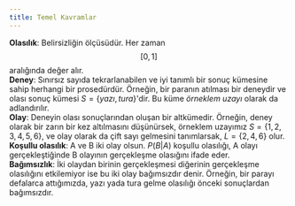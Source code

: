 ```yaml
---
title: Temel Kavramlar
---
```


**Olasılık**: Belirsizliğin ölçüsüdür. Her zaman $$[0, 1]$$ aralığında değer alır.  
**Deney**:  Sınırsız sayıda tekrarlanabilen ve iyi tanımlı bir sonuç kümesine sahip herhangi bir prosedürdür. Örneğin, bir paranın atılması bir deneydir ve olası sonuç kümesi $S=\{yazı, tura\}$'dir. Bu küme _örneklem uzayı_ olarak da adlandırılır.  
**Olay**: Deneyin olası sonuçlarından oluşan bir altkümedir. Örneğin, deney olarak bir zarın bir kez altılmasını düşünürsek, örneklem uzayımız $S=\{1,2,3,4,5,6\}$, ve olay olarak da çift sayı gelmesini tanımlarsak, $L=\{2,4,6\}$ olur.  
**Koşullu olasılık**: A ve B iki olay olsun. $P(B|A)$ koşullu olasılığı, A olayı gerçekleştiğinde B olayının gerçekleşme olasığını ifade eder.  
**Bağımsızlık**: İki olaydan birinin gerçekleşmesi diğerinin gerçekleşme olasılığını etkilemiyor ise bu iki olay bağımsızdır denir. Örneğin, bir parayı defalarca attığımızda, yazı yada tura gelme olasılığı önceki sonuçlardan bağımsızdır.   

